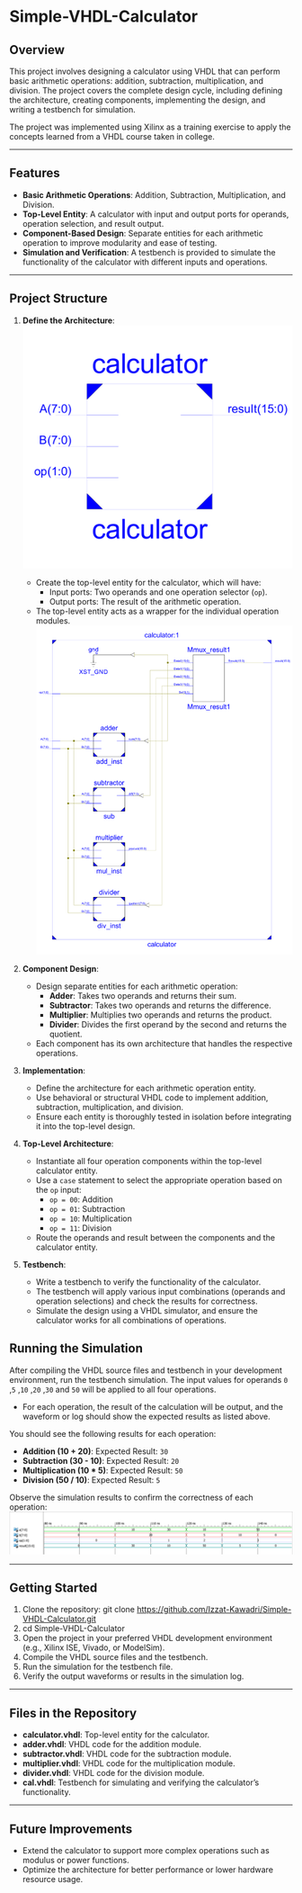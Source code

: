 # Simple-VHDL-Calculator


## Overview
This project involves designing a calculator using VHDL that can perform basic arithmetic operations: addition, subtraction, multiplication, and division. The project covers the complete design cycle, including defining the architecture, creating components, implementing the design, and writing a testbench for simulation.

The project was implemented using Xilinx as a training exercise to apply the concepts learned from a VHDL course taken in college.

---

## Features
- **Basic Arithmetic Operations**: Addition, Subtraction, Multiplication, and Division.
- **Top-Level Entity**: A calculator with input and output ports for operands, operation selection, and result output.
- **Component-Based Design**: Separate entities for each arithmetic operation to improve modularity and ease of testing.
- **Simulation and Verification**: A testbench is provided to simulate the functionality of the calculator with different inputs and operations.

---

## Project Structure

1. **Define the Architecture**:
   ![Calculator Image](./Calculator.png)
   - Create the top-level entity for the calculator, which will have:
     - Input ports: Two operands and one operation selector (`op`).
     - Output ports: The result of the arithmetic operation.
   - The top-level entity acts as a wrapper for the individual operation modules.
   ![Calculator Image](./Calculator1.png)

3. **Component Design**:
   - Design separate entities for each arithmetic operation:
     - **Adder**: Takes two operands and returns their sum.
     - **Subtractor**: Takes two operands and returns the difference.
     - **Multiplier**: Multiplies two operands and returns the product.
     - **Divider**: Divides the first operand by the second and returns the quotient.
   - Each component has its own architecture that handles the respective operations.

4. **Implementation**:
   - Define the architecture for each arithmetic operation entity.
   - Use behavioral or structural VHDL code to implement addition, subtraction, multiplication, and division.
   - Ensure each entity is thoroughly tested in isolation before integrating it into the top-level design.

5. **Top-Level Architecture**:
   - Instantiate all four operation components within the top-level calculator entity.
   - Use a `case` statement to select the appropriate operation based on the `op` input:
     - `op = 00`: Addition
     - `op = 01`: Subtraction
     - `op = 10`: Multiplication
     - `op = 11`: Division
   - Route the operands and result between the components and the calculator entity.

6. **Testbench**:
   - Write a testbench to verify the functionality of the calculator.
   - The testbench will apply various input combinations (operands and operation selections) and check the results for correctness.
   - Simulate the design using a VHDL simulator, and ensure the calculator works for all combinations of operations.
   
## Running the Simulation
After compiling the VHDL source files and testbench in your development environment, run the testbench simulation. The input values for operands `0` ,`5` ,`10` ,`20` ,`30` and `50` will be applied to all four operations.
- For each operation, the result of the calculation will be output, and the waveform or log should show the expected results as listed above.

You should see the following results for each operation:
- **Addition (10 + 20)**: Expected Result: `30`
- **Subtraction (30 - 10)**: Expected Result: `20`
- **Multiplication (10 * 5)**: Expected Result: `50`
- **Division (50 / 10)**: Expected Result: `5`

Observe the simulation results to confirm the correctness of each operation:
   ![Simulation Image](./simulation.png)

---

## Getting Started
1. Clone the repository:
   git clone https://github.com/Izzat-Kawadri/Simple-VHDL-Calculator.git
2. cd Simple-VHDL-Calculator
3. Open the project in your preferred VHDL development environment (e.g., Xilinx ISE, Vivado, or ModelSim).
4. Compile the VHDL source files and the testbench.
5. Run the simulation for the testbench file.
6. Verify the output waveforms or results in the simulation log.

---

## Files in the Repository
- **calculator.vhdl**: Top-level entity for the calculator.
- **adder.vhdl**: VHDL code for the addition module.
- **subtractor.vhdl**: VHDL code for the subtraction module.
- **multiplier.vhdl**: VHDL code for the multiplication module.
- **divider.vhdl**: VHDL code for the division module.
- **cal.vhdl**: Testbench for simulating and verifying the calculator’s functionality.

---

## Future Improvements
- Extend the calculator to support more complex operations such as modulus or power functions.
- Optimize the architecture for better performance or lower hardware resource usage.

